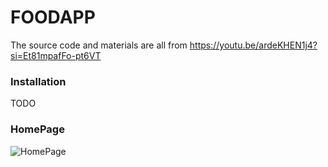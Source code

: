 # FOODAPP
The source code and materials are all from https://youtu.be/ardeKHEN1j4?si=Et81mpafFo-pt6VT
### Installation ###
TODO

### HomePage ###
![HomePage](https://github.com/user-attachments/assets/9f217e58-2d98-4c63-a8b3-7e8c6be2fd0d)

